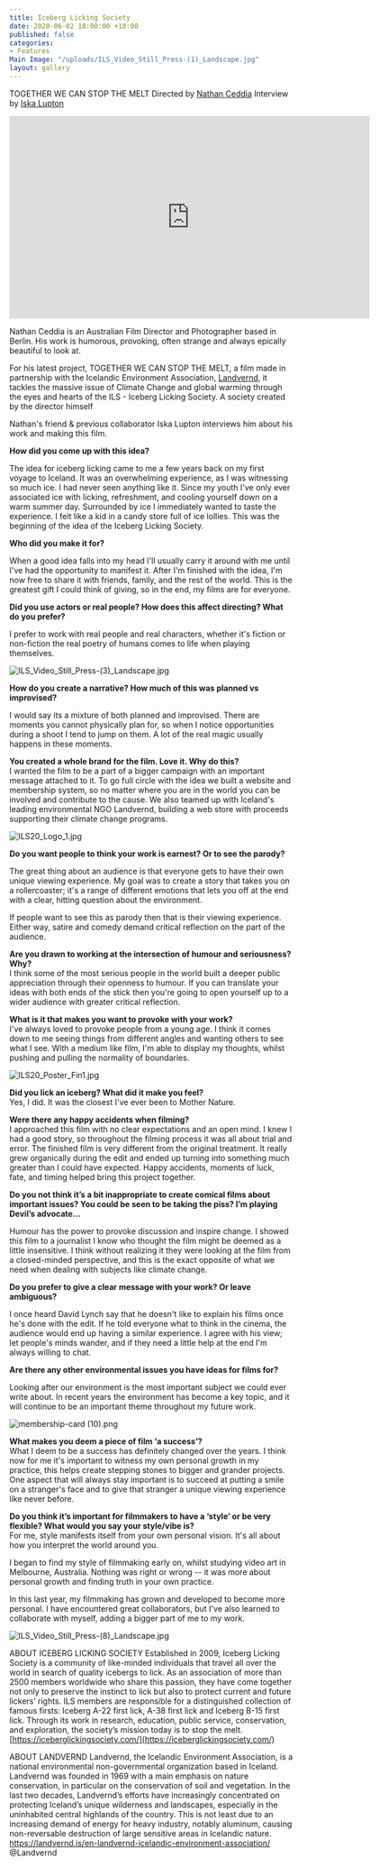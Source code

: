 ```yaml
---
title: Iceberg Licking Society
date: 2020-06-02 18:00:00 +10:00
published: false
categories:
- Features
Main Image: "/uploads/ILS_Video_Still_Press-(1)_Landscape.jpg"
layout: gallery
---
```


TOGETHER WE CAN STOP THE MELT
Directed by [Nathan Ceddia](https://www.instagram.com/nathanceddia/?hl=en) 
Interview by [Iska Lupton](https://www.instagram.com/iskalupton/?hl=en)

<iframe src="https://player.vimeo.com/video/424658363" width="640" height="360" frameborder="0" allow="autoplay; fullscreen" allowfullscreen></iframe>

Nathan Ceddia is an Australian Film Director and Photographer based in Berlin. His work is humorous, provoking, often strange and always epically beautiful to look at. 

For his latest project, TOGETHER WE CAN STOP THE MELT, a film made in partnership with the Icelandic Environment Association, [Landvernd](https://www.instagram.com/landvernd/?hl=en), it tackles the massive issue of Climate Change and global warming through the eyes and hearts of the ILS - Iceberg Licking Society. A society created by the director himself  

Nathan's friend & previous collaborator Iska Lupton interviews him about his work and making this film.

**How did you come up with this idea?**

The idea for iceberg licking came to me a few years back on my first voyage to Iceland.
It was an overwhelming experience, as I was witnessing so much ice. I had never seen anything like it.
Since my youth I've only ever associated ice with licking, refreshment, and cooling yourself down on a warm summer day. Surrounded by ice I immediately wanted to taste the experience. I felt like a kid in a candy store full of ice lollies. This was the beginning of the idea of the Iceberg Licking Society.

**Who did you make it for?**

When a good idea falls into my head I'll usually carry it around with me until I've had the opportunity to manifest it. After I'm finished with the idea, I'm now free to share it with friends, family, and the rest of the world. This is the greatest gift I could think of giving, so in the end, my films are for everyone.    

**Did you use actors or real people? How does this affect directing? What do you prefer?**  

I prefer to work with real people and real characters, whether it's fiction or non-fiction the real poetry of humans comes to life when playing themselves.

![ILS_Video_Still_Press-(3)_Landscape.jpg](/uploads/ILS_Video_Still_Press-(3)_Landscape.jpg)

**How do you create a narrative? How much of this was planned vs improvised?**

I would say its a mixture of both planned and improvised. There are moments you cannot physically plan for, so when I notice opportunities during a shoot I tend to jump on them. A lot of the real magic usually happens in these moments.

**You created a whole brand for the film. Love it. Why do this?**    
I wanted the film to be a part of a bigger campaign with an important message attached to it.
To go full circle with the idea we built a website and membership system, so no matter where you are in the world you can be involved and contribute to the cause. We also teamed up with Iceland's leading environmental NGO Landvernd, building a web store with proceeds supporting their climate change programs.

![ILS20_Logo_1.jpg](/uploads/ILS20_Logo_1.jpg)
 
**Do you want people to think your work is earnest? Or to see the parody?**  

The great thing about an audience is that everyone gets to have their own unique viewing experience. My goal was to create a story that takes you on a rollercoaster; it's a range of different emotions that lets you off at the end with a clear, hitting question about the environment.

If people want to see this as parody then that is their viewing experience.
Either way, satire and comedy demand critical reflection on the part of the audience.



**Are you drawn to working at the intersection of humour and seriousness? Why?**    
I think some of the most serious people in the world built a deeper public appreciation through their openness to humour. If you can translate your ideas with both ends of the stick then you're going to open yourself up to a wider audience with greater critical reflection.

**What is it that makes you want to provoke with your work?**    
I've always loved to provoke people from a young age. I think it comes down to me seeing things from different angles and wanting others to see what I see. With a medium like film, I'm able to display my thoughts, whilst pushing and pulling the normality of boundaries.  

![ILS20_Poster_Fin1.jpg](/uploads/ILS20_Poster_Fin1.jpg)

**Did you lick an iceberg? What did it make you feel?**    
Yes, I did. It was the closest I've ever been to Mother Nature.

**Were there any happy accidents when filming?**    
I approached this film with no clear expectations and an open mind. I knew I had a good story, so throughout the filming process it was all about trial and error. The finished film is very different from the original treatment. It really grew organically during the edit and ended up turning into something much greater than I could have expected. Happy accidents, moments of luck, fate, and timing helped bring this project together.

**Do you not think it’s a bit inappropriate to create comical films about important issues? You could be seen to be taking the piss? I’m playing Devil’s advocate...**    

Humour has the power to provoke discussion and inspire change. I showed this film to a journalist I know who thought the film might be deemed as a little insensitive. I think without realizing it they were looking at the film from a closed-minded perspective, and this is the exact opposite of what we need when dealing with subjects like climate change.

**Do you prefer to give a clear message with your work? Or leave ambiguous?**  

I once heard David Lynch say that he doesn't like to explain his films once he's done with the edit. If he told everyone what to think in the cinema, the audience would end up having a similar experience. I agree with his view; let people's minds wander, and if they need a little help at the end I'm always willing to chat. 

**Are there any other environmental issues you have ideas for films for?**  

Looking after our environment is the most important subject we could ever write about.
In recent years the environment has become a key topic, and it will continue to be an important theme throughout my future work.

![membership-card (10).png](/uploads/membership-card%20(10).png)

**What makes you deem a piece of film ‘a success’?**    
What I deem to be a success has definitely changed over the years. I think now for me it's important to witness my own personal growth in my practice, this helps create stepping stones to bigger and grander projects. One aspect that will always stay important is to succeed at putting a smile on a stranger's face and to give that stranger a unique viewing experience like never before.      

**Do you think it’s important for filmmakers to have a ‘style’ or be very flexible? What would you say your style/vibe is?**    
For me, style manifests itself from your own personal vision. It's all about how you interpret the world around you. 

I began to find my style of filmmaking early on, whilst studying video art in Melbourne, Australia. Nothing was right or wrong -- it was more about personal growth and finding truth in your own practice.

In this last year, my filmmaking has grown and developed to become more personal.
I have encountered great collaborators, but I've also learned to collaborate with myself, adding a bigger part of me to my work. 

![ILS_Video_Still_Press-(8)_Landscape.jpg](/uploads/ILS_Video_Still_Press-(8)_Landscape.jpg)

ABOUT ICEBERG LICKING SOCIETY
Established in 2009, Iceberg Licking Society is a community of like-minded individuals that travel all over the world in search of quality icebergs to lick. As an association of more than 2500 members worldwide who share this passion, they have come together not only to preserve the instinct to lick but also to protect current and future lickers’ rights.  ILS members are responsible for a distinguished collection of famous firsts: Iceberg A-22 first lick, A-38 first lick and Iceberg B-15 first lick. Through its work in research, education, public service, conservation, and exploration, the society’s mission today is to stop the melt.
[https://iceberglickingsociety.com/](https://iceberglickingsociety.com/)


ABOUT LANDVERND
Landvernd, the Icelandic Environment Association, is a national environmental non-governmental organization based in Iceland. Landvernd was founded in 1969 with a main emphasis on nature conservation, in particular on the conservation of soil and vegetation. In the last two decades, Landvernd’s efforts have increasingly concentrated on protecting Iceland’s unique wilderness and landscapes, especially in the uninhabited central highlands of the country. This is not least due to an increasing demand of energy for heavy industry, notably aluminum, causing non-reversable destruction of large sensitive areas in Icelandic nature.
[ https://landvernd.is/en-landvernd-icelandic-environment-association/ ](https://landvernd.is/)
 @Landvernd 
